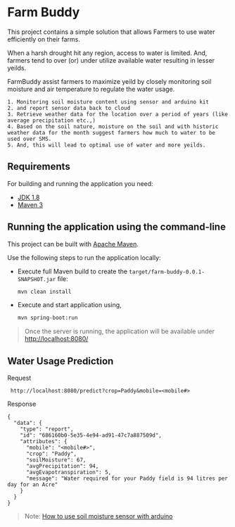 # Farm Buddy

This project contains a simple solution that allows Farmers to use water efficiently on their farms.

When a harsh drought hit any region, access to water is limited. And, farmers tend to over (or) under utilize available water resulting in lesser yeilds.

FarmBuddy assist farmers to maximize yeild by closely monitoring soil moisture and air temperature to regulate the water usage.
```text
1. Monitoring soil moisture content using sensor and arduino kit
2. and report sensor data back to cloud
3. Retrieve weather data for the location over a period of years (like average precipitation etc.,)
4. Based on the soil nature, moisture on the soil and with historic weather data for the month suggest farmers how much to water to be used over SMS.
5. And, this will lead to optimal use of water and more yeilds.
```
## Requirements
For building and running the application you need:
-   [JDK 1.8](http://www.oracle.com/technetwork/java/javase/downloads/jdk8-downloads-2133151.html)
-   [Maven 3](https://maven.apache.org)

## Running the application using the command-line

This project can be built with [Apache Maven](http://maven.apache.org/). 

Use the following steps to run the application locally:
-   Execute full Maven build to create the `target/farm-buddy-0.0.1-SNAPSHOT.jar` file:
    ```bash
    mvn clean install
    ```

-   Execute and start application using,
    ```bash
    mvn spring-boot:run
    ```
  
> Once the server is running, the application will be available under [http://localhost:8080/](http://localhost:8080/)
  
## Water Usage Prediction
Request
```$xslt
 http://localhost:8080/predict?crop=Paddy&mobile=<mobile#>
```

Response
```$xslt
{
  "data": {
    "type": "report",
    "id": "686160b0-5e35-4e94-ad91-47c7a887509d",
    "attributes": {
      "mobile": "<mobile#>",
      "crop": "Paddy",
      "soilMoisture": 67,
      "avgPrecipitation": 94,
      "avgEvapotranspiration": 5,
      "message": "Water required for your Paddy field is 94 litres per day for an Acre"
    }
  }
}
```

> Note: [How to use soil moisture sensor with arduino](https://create.arduino.cc/projecthub/MisterBotBreak/how-to-use-a-soil-moisture-sensor-ce769b)
